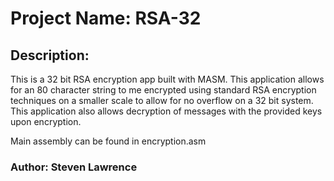 # Project Name: RSA-32

## **Description:**

This is a 32 bit RSA encryption app built with MASM. This application allows for an 80 character string to me encrypted using standard RSA encryption techniques on a smaller scale to allow for no overflow on a 32 bit system. This application also allows decryption of messages with the provided keys upon encryption. 

Main assembly can be found in encryption.asm


### **Author: Steven Lawrence**
